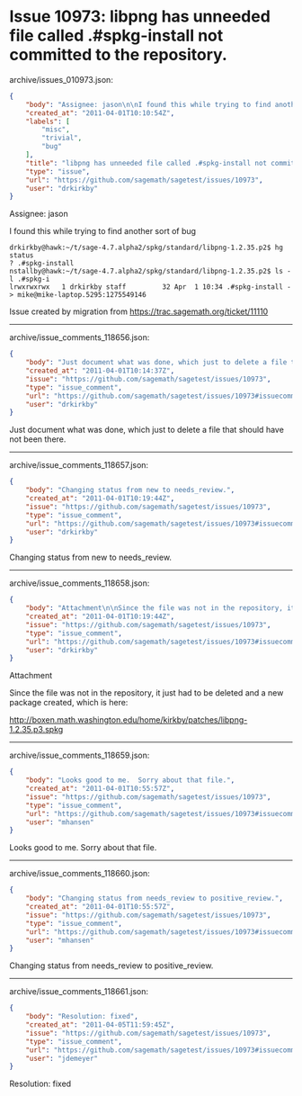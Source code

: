 # Issue 10973: libpng has unneeded file called .#spkg-install not committed to the repository.

archive/issues_010973.json:
```json
{
    "body": "Assignee: jason\n\nI found this while trying to find another sort of bug\n\n\n```\ndrkirkby@hawk:~/t/sage-4.7.alpha2/spkg/standard/libpng-1.2.35.p2$ hg status\n? .#spkg-install\nnstallby@hawk:~/t/sage-4.7.alpha2/spkg/standard/libpng-1.2.35.p2$ ls -l .#spkg-i \nlrwxrwxrwx   1 drkirkby staff         32 Apr  1 10:34 .#spkg-install -> mike@mike-laptop.5295:1275549146\n```\n\n\nIssue created by migration from https://trac.sagemath.org/ticket/11110\n\n",
    "created_at": "2011-04-01T10:10:54Z",
    "labels": [
        "misc",
        "trivial",
        "bug"
    ],
    "title": "libpng has unneeded file called .#spkg-install not committed to the repository.",
    "type": "issue",
    "url": "https://github.com/sagemath/sagetest/issues/10973",
    "user": "drkirkby"
}
```
Assignee: jason

I found this while trying to find another sort of bug


```
drkirkby@hawk:~/t/sage-4.7.alpha2/spkg/standard/libpng-1.2.35.p2$ hg status
? .#spkg-install
nstallby@hawk:~/t/sage-4.7.alpha2/spkg/standard/libpng-1.2.35.p2$ ls -l .#spkg-i 
lrwxrwxrwx   1 drkirkby staff         32 Apr  1 10:34 .#spkg-install -> mike@mike-laptop.5295:1275549146
```


Issue created by migration from https://trac.sagemath.org/ticket/11110





---

archive/issue_comments_118656.json:
```json
{
    "body": "Just document what was done, which just to delete a file that should have not been there.",
    "created_at": "2011-04-01T10:14:37Z",
    "issue": "https://github.com/sagemath/sagetest/issues/10973",
    "type": "issue_comment",
    "url": "https://github.com/sagemath/sagetest/issues/10973#issuecomment-118656",
    "user": "drkirkby"
}
```

Just document what was done, which just to delete a file that should have not been there.



---

archive/issue_comments_118657.json:
```json
{
    "body": "Changing status from new to needs_review.",
    "created_at": "2011-04-01T10:19:44Z",
    "issue": "https://github.com/sagemath/sagetest/issues/10973",
    "type": "issue_comment",
    "url": "https://github.com/sagemath/sagetest/issues/10973#issuecomment-118657",
    "user": "drkirkby"
}
```

Changing status from new to needs_review.



---

archive/issue_comments_118658.json:
```json
{
    "body": "Attachment\n\nSince the file was not in the repository, it just had to be deleted and a new package created, which is here:\n\n\nhttp://boxen.math.washington.edu/home/kirkby/patches/libpng-1.2.35.p3.spkg",
    "created_at": "2011-04-01T10:19:44Z",
    "issue": "https://github.com/sagemath/sagetest/issues/10973",
    "type": "issue_comment",
    "url": "https://github.com/sagemath/sagetest/issues/10973#issuecomment-118658",
    "user": "drkirkby"
}
```

Attachment

Since the file was not in the repository, it just had to be deleted and a new package created, which is here:


http://boxen.math.washington.edu/home/kirkby/patches/libpng-1.2.35.p3.spkg



---

archive/issue_comments_118659.json:
```json
{
    "body": "Looks good to me.  Sorry about that file.",
    "created_at": "2011-04-01T10:55:57Z",
    "issue": "https://github.com/sagemath/sagetest/issues/10973",
    "type": "issue_comment",
    "url": "https://github.com/sagemath/sagetest/issues/10973#issuecomment-118659",
    "user": "mhansen"
}
```

Looks good to me.  Sorry about that file.



---

archive/issue_comments_118660.json:
```json
{
    "body": "Changing status from needs_review to positive_review.",
    "created_at": "2011-04-01T10:55:57Z",
    "issue": "https://github.com/sagemath/sagetest/issues/10973",
    "type": "issue_comment",
    "url": "https://github.com/sagemath/sagetest/issues/10973#issuecomment-118660",
    "user": "mhansen"
}
```

Changing status from needs_review to positive_review.



---

archive/issue_comments_118661.json:
```json
{
    "body": "Resolution: fixed",
    "created_at": "2011-04-05T11:59:45Z",
    "issue": "https://github.com/sagemath/sagetest/issues/10973",
    "type": "issue_comment",
    "url": "https://github.com/sagemath/sagetest/issues/10973#issuecomment-118661",
    "user": "jdemeyer"
}
```

Resolution: fixed
